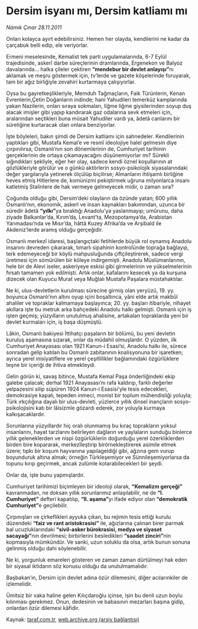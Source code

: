 # Dersim isyanı mı, Dersim katliamı mı

*Namık Çınar 28.11.2011*

<div class="yazi"><p>Onları kolayca ayırt edebilirsiniz. Hemen her olayda, kendilerini ne kadar da çarçabuk belli edip, ele veriyorlar.</p>
<p>Ermeni meselesinde, Kemalist tek parti uygulamalarında, 6-7 Eylül trajedisinde, askerî darbe süreçlerinin dramlarında, Ergenekon ve Balyoz davalarında... halka çileler çektiren <b>“mendebur bir devlet anlayışı”</b>nı aklamak ve meşru göstermek için, tv’lerde ve gazete köşelerinde foruyarak, tam bir ağız birliğiyle zevahiri kurtarmaya çalışıyorlar.</p>
<p>Oysa bu gayretkeşlikleriyle, Memduh Tağmaçların, Faik Türünlerin, Kenan Evrenlerin,Çetin Doğanların indinde; hani Yahudileri temerküz kamplarında yakan Nazilerin, onları sıraya sokmaları, liğme liğme giysilerinden soyup duş alacak imişler gibi yapıp kandırarak gaz odalarına sevk etmeleri için, aralarından seçtikleri buna müsait Yahudiler vardı ya, âdetâ canlarını bir süreliğine kurtaracak olan onlara benziyorlar.</p>
<p>İşte böyleleri, bakın şimdi de Dersim katliamı için sahnedeler. Kendilerinin yaptıkları gibi, Mustafa Kemal’e ve resmî ideolojiye halel gelmesin diye çırpınılırsa; Osmanlı’nın son dönemlerinin de, Cumhuriyet tarihinin gerçeklerinin de ortaya çıkamayacağını düşünemiyorlar mı? Sürekli sığındıkları şekliyle, eğer her olay, sadece kendi öznel koşullarının at gözlükleriyle görülür ve o günkü aktörlerin sosyo-psikolojik siyasalarındaki değer yargılarıyla yetinerek ölçülüp biçilirse; Almanların ihtişamlı birliğine heves etmiş Hitlerlere de, komünizmi pekiştirmek uğruna milyonlarca insanı katletmiş Stalinlere de hak vermeye gelmeyecek midir, o zaman sıra?</p>
<p>Çoğunda olduğu gibi, Dersim’deki olayların da özünde yatan; 600 yıllık Osmanlı’nın, ekonomik, askerî ve insan kaynakları bakımından, uzunca bir süredir âdetâ <b>“yılkı”</b>ya bıraktığı Anadolu’ya yaslanmayıp; umûrunu, daha ziyade Balkanlar’da, Kırım’da, Levant’ta, Mezopotamya’da, Arabistan Yarımadası’nda ve Mısır’da, hâttâ Kuzey Afrika’da ve Arşibald ile Akdeniz’lerde aramış olduğu gerçeğidir.</p>
<p>Osmanlı merkezî idaresi, başlangıçtaki fetihlerde büyük rol oynamış Anadolu insanını devreden çıkararak, tımarlı sipahinin kontrolünde toprağa bağlayıp, terk edemeyeceği bir köylü mahpusluğunda çiftçileştirerek, sadece vergi üretmesi için sömürülen bir köleye indirgemişti. Anadolu Müslümanlarının, hele bir de Alevi iseler, askeriyeye eskisi gibi girmelerinin ve yükselmelerinin fırsatı tamamen yok edilmişti. Artık onlar, kafalarını kesecek ya da kurşuna dizecek olan Kuyucu Murat veya Muğlalı Mustafa Paşalara müstahaktılar.</p>
<p>Ne ki, ulus-devletlerin kurulması sürecine girmiş olan yeryüzü, 19. yy. boyunca Osmanlı’nın altını oyup içini boşaltınca, yâni elde artık makbûl ahaliler ve topraklar kalmamaya başlayınca; 20. yy. başları itibariyle, nihayet akıllara işte bu metruk arka bahçedeki Anadolu halkı gelmişti. Osmanlı için iş işten geçmiş; yüzyılların unutulmuş ahalisine, artakalan topraklarda yeni bir devlet kurmaları için, iş başa düşmüştü.</p>
<p>Lâkin, Osmanlı bakiyesi İttihatçı paşaların bir bölümü, bu yeni devletin kuruluş aşamasına sızarak, onlar da müdahil olmuşlardır. O yüzden, ilk Cumhuriyet Anayasası olan 1921 Kanun-i Esasi’si, Anadolu halkı ile, sürece sonradan gelip katılan bu Osmanlı zabitanının koalisyonuna bir işaretken; ayrıca yerel inisiyatiflere ve yerel çeşitlilikler bağlamındaki özgürlüklere teşne bir içeriği de ihtiva etmekteydi.</p>
<p>Gelin görün ki, savaş bitince, Mustafa Kemal Paşa önderliğindeki ekip galebe çalacak; derhal 1921 Anayasası’nı rafa kaldırıp, farklı değerler yelpazesini silip süpüren 1924 Kanun-i Esasisi’yle tesis edecekleri, demokrasiye kapalı, tepeden inmeci, monist bir toplum mühendisliği yoluyla; Türk ırkçılığına dayalı bir ulus-devleti, yüzlerce yıllık dinsel inançların sosyo-psikolojisini katı bir lâisizmle gözardı ederek, zor yoluyla kurmaya kalkışacaklardır. </p>
<p>Sorunlarına yüzyıllardır hiç oralı olunmamış bu kıraç toprakların yoksul insanlarını, hayat tarzlarını belirleyen dağların ve yaylaların sunduğu binlerce yıllık geleneklerden ve nispi özgürlüklerin doğurduğu yerel özerkliklerden birden bire kopararak, merkezîleştirip birörnekleştirerek asimile etmek üzere; tıpkı bir koşum hayvanına yapılageldiği gibi, ağzına gem vurup boyunduruk altına almak; örneğin Türkleşemiyor ve Sünnileşemiyorlarsa da topunu kırıp geçirmek, ancak zulümle kotarabilecekleri bir şeydi.</p>
<p>Onlar da, işte bunu yapmışlardır. </p>
<p>Cumhuriyet tarihimizi biçimleyen bir ideoloji olarak, <b>“Kemalizm gerçeği”</b> kavranmadan, ne doksan yıllık sorunlarımız anlaşılabilir, ne de <b>“I. Cumhuriyet”</b> defteri kapatılıp, <b>“II. aşama”</b>yı ifade ediyor olan <b>“demokratik Cumhuriyet”</b>e geçilebilir.</p>
<p>Çırpınışları ve çirkeflikleri ayyuka çıkan, bu rejimin tesis ettiği kurulu düzendeki <b>“faiz ve rant aristokrasisi”</b> ile, ağızlarına çalınan birer parmak bal ucuzluklarındaki <b>“sivil-asker bürokrasisi, medya ve siyaset sacayağı”</b>nın devrilmesi; birbirlerini besledikleri <b>“saadet zinciri”</b>nin kopmasıyla mümkündür. Ve sanki, uzun soluklu da olsa, artık bunun sonuna gelinmiş olduğu dahi söylenebilir.</p>
<p>Ne ki, yorgunluk emareleri gösteren ve zaman zaman dürtülmeyi hak eden bir siyasal iktidarın söz konusu olduğu da unutulmamalıdır.</p>
<p>Başbakan’ın, Dersim için devlet adına özür dilemesini, diğer acılarınkiler de izlemelidir.</p>
<p>Ümitsiz bir vaka haline gelen Kılıçdaroğlu içinse, işin bu denli uzun boylu kılınması gerekmez. Onun, dedesinin ve babasının mezarları başına gidip, onlardan özür dilemesi kâfidir.</p>
</div>

Kaynak: [taraf.com.tr](http://www.taraf.com.tr/namik-cinar/makale-dersim-isyani-mi-dersim-katliami-mi.htm), [web.archive.org (arşiv bağlantısı)](http://web.archive.org/web/20130623181334/http://www.taraf.com.tr/namik-cinar/makale-dersim-isyani-mi-dersim-katliami-mi.htm)
